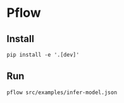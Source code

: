 # Pflow

## Install

```
pip install -e '.[dev]'
```

## Run
```
pflow src/examples/infer-model.json
```